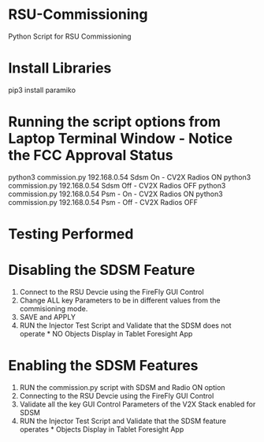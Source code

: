 # RSU-Commissioning
  Python Script for RSU Commissioning

# Install Libraries
  pip3 install paramiko
  
# Running the script options from Laptop Terminal Window - Notice the FCC Approval Status

  python3 commission.py 192.168.0.54 Sdsm On - CV2X Radios ON
  python3 commission.py 192.168.0.54 Sdsm Off - CV2X Radios OFF
  python3 commission.py 192.168.0.54 Psm - On - CV2X Radios ON
  python3 commission.py 192.168.0.54 Psm - Off - CV2X Radios OFF

# Testing Performed
# Disabling the SDSM Feature
  1. Connect to the RSU Devcie using the FireFly GUI Control
  2. Change ALL key Parameters to be in different values from the commisioning mode.
  3. SAVE and APPLY
  4. RUN the Injector Test Script and Validate that the SDSM does not operate
    * NO Objects Display in Tablet Foresight App
# Enabling the SDSM Features
  1. RUN the commission.py script with SDSM and Radio ON option
  2. Connecting to the RSU Devcie using the FireFly GUI Control
  3. Validate all the key GUI Control Parameters of the V2X Stack enabled for SDSM
  4. RUN the Injector Test Script and Validate that the SDSM feature operates
    * Objects Display in Tablet Foresight App

